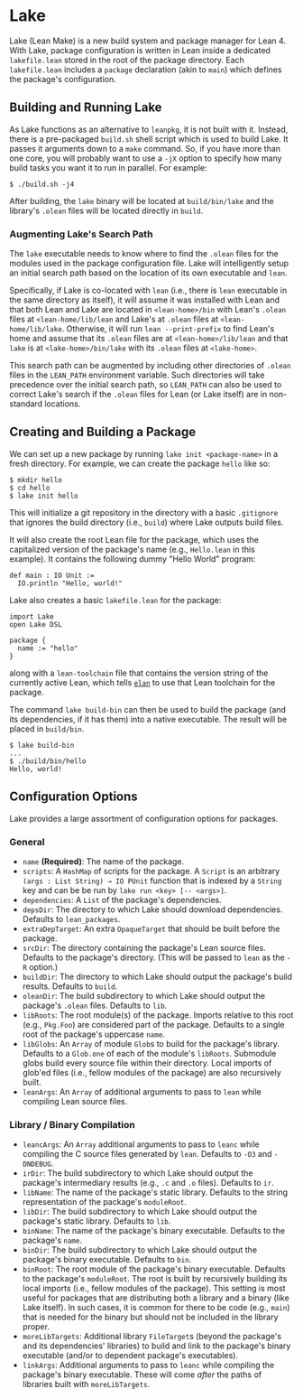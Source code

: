 # Lake

Lake (Lean Make) is a new build system and package manager for Lean 4.
With Lake, package configuration is written in Lean inside a dedicated `lakefile.lean` stored in the root of the package directory. Each `lakefile.lean` includes a `package` declaration (akin to `main`) which defines the package's configuration.

## Building and Running Lake

As Lake functions as an alternative to `leanpkg`, it is not built with it. Instead, there is a pre-packaged `build.sh` shell script which is used to build Lake. It passes it arguments down to a `make` command. So, if you have more than one core, you will probably want to use a `-jX` option to specify how many build tasks you want it to run in parallel. For example:

```shell
$ ./build.sh -j4
```

After building, the `lake` binary will be located at `build/bin/lake` and the library's `.olean` files will be located directly in `build`.

### Augmenting Lake's Search Path

The `lake` executable needs to know where to find the `.olean` files for the modules used in the package configuration file. Lake will intelligently setup an initial search path based on the location of its own executable and `lean`.

Specifically, if Lake is co-located with `lean` (i.e., there is `lean` executable in the same directory as itself), it will assume it was installed with Lean and that both Lean and Lake are located in `<lean-home>/bin` with Lean's `.olean` files at `<lean-home/lib/lean` and Lake's at `.olean` files at `<lean-home/lib/lake`. Otherwise, it will run `lean --print-prefix` to find Lean's home and assume that its `.olean` files are at `<lean-home>/lib/lean` and that `lake` is at `<lake-home>/bin/lake` with its `.olean` files at `<lake-home>`.

This search path can be augmented by including other directories of `.olean` files in the `LEAN_PATH` environment variable. Such directories will take precedence over the initial search path, so `LEAN_PATH` can also be used to correct Lake's search if the `.olean` files for Lean (or Lake itself) are in non-standard locations.

## Creating and Building a Package

We can set up a new package by running `lake init <package-name>` in a fresh directory. For example, we can create the package `hello` like so:

```
$ mkdir hello
$ cd hello
$ lake init hello
```

This will initialize a git repository in the directory with a basic `.gitignore` that ignores the build directory (i.e., `build`) where Lake outputs build files.

It will also create the root Lean file for the package, which uses the capitalized version of the package's name (e.g., `Hello.lean` in this example). It contains the following dummy "Hello World" program:

```lean
def main : IO Unit :=
  IO.println "Hello, world!"
```

Lake also creates a basic `lakefile.lean` for the package:

```lean
import Lake
open Lake DSL

package {
  name := "hello"
}
```

along with a `lean-toolchain` file that contains the version string of the currently active Lean, which tells [`elan`](https://github.com/leanprover/elan) to use that Lean toolchain for the package.

The command `lake build-bin` can then be used to build the package (and its dependencies, if it has them) into a native executable. The result will be placed in `build/bin`.

```
$ lake build-bin
...
$ ./build/bin/hello
Hello, world!
```

## Configuration Options

Lake provides a large assortment of configuration options for packages.

### General

* `name` **(Required)**: The name of the package.
* `scripts`: A `HashMap` of scripts for the package. A `Script` is an arbitrary `(args : List String) → IO PUnit` function that is indexed by a `String` key and can be be run by `lake run <key> [-- <args>]`.
* `dependencies`: A `List` of the package's dependencies.
* `depsDir`: The directory to which Lake should download dependencies. Defaults to `lean_packages`.
* `extraDepTarget`: An extra `OpaqueTarget` that should be built before the package.
* `srcDir`: The directory containing the package's Lean source files. Defaults to the package's directory. (This will be passed to `lean` as the `-R` option.)
* `buildDir`: The directory to which Lake should output the package's build results. Defaults to `build`.
* `oleanDir`: The build subdirectory to which Lake should output the package's `.olean` files. Defaults to `lib`.
* `libRoots`: The root module(s) of the package. Imports relative to this root (e.g., `Pkg.Foo`) are considered part of the package. Defaults to a single root of the package's uppercase `name`.
* `libGlobs`: An `Array` of module `Glob`s to build for the package's library. Defaults to a `Glob.one` of each of the module's `libRoots`. Submodule globs build every source file within their directory. Local imports of glob'ed files (i.e., fellow modules of the package) are also recursively built.
* `leanArgs`: An `Array` of additional arguments to pass to `lean` while compiling Lean source files.

### Library / Binary Compilation

* `leancArgs`: An `Array` additional arguments to pass to `leanc` while compiling the C source files generated by `lean`. Defaults to `-O3` and `-DNDEBUG`.
* `irDir`: The build subdirectory to which Lake should output the package's intermediary results (e.g., `.c` and `.o` files). Defaults to `ir`.
* `libName`: The name of the package's static library. Defaults to the string representation of the package's `moduleRoot`.
* `libDir`: The build subdirectory to which Lake should output the package's static library. Defaults to `lib`.
* `binName`: The name of the package's binary executable. Defaults to the package's `name`.
* `binDir`: The build subdirectory to which Lake should output the package's binary executable. Defaults to `bin`.
* `binRoot`: The root module of the package's binary executable. Defaults to the package's `moduleRoot`. The root is built by recursively building its local imports (i.e., fellow modules of the package). This setting is most useful for packages that are distributing both a library and a binary (like Lake itself). In such cases, it is common for there to be code (e.g., `main`) that is needed for the binary but should not be included in the library proper.
* `moreLibTargets`: Additional library `FileTarget`s (beyond the package's and its dependencies' libraries) to build and link to the package's binary executable (and/or to dependent package's executables).
* `linkArgs`: Additional arguments to pass to `leanc` while compiling the package's binary executable. These will come *after* the paths of libraries built with `moreLibTargets`.
